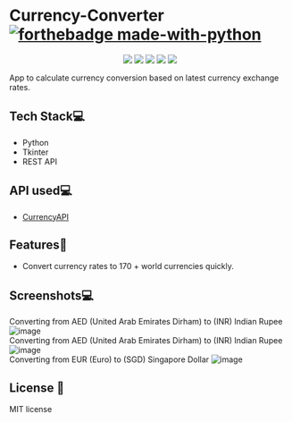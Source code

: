 # Currency-Converter   [![forthebadge made-with-python](http://ForTheBadge.com/images/badges/made-with-python.svg)](https://www.python.org/)
<p align="center">
  <img src="https://api.visitorbadge.io/api/visitors?path=https%3A%2F%2Fgithub.com%2Freshmaharidhas%2FCurrency-Converter&labelColor=%2300ff00&countColor=%23000000&style=plastic&labelStyle=none"/>
  <img src="https://img.shields.io/github/watchers/reshmaharidhas/Currency-Converter"/>
  <img src="https://img.shields.io/github/languages/code-size/reshmaharidhas/Currency-Converter"/>
  <img src="https://img.shields.io/github/languages/top/reshmaharidhas/Currency-Converter"/>
  <img src="https://img.shields.io/github/license/reshmaharidhas/Currency-Converter"/>
</p>
App to calculate currency conversion based on latest currency exchange rates.

## Tech Stack💻
- Python
- Tkinter
- REST API

## API used💻
- <a href="https://currencyapi.com/">CurrencyAPI</a>

## Features💱
- Convert currency rates to 170 + world currencies quickly.

## Screenshots💻
Converting from AED (United Arab Emirates Dirham) to (INR) Indian Rupee 
![image](https://github.com/user-attachments/assets/82817feb-5d66-4503-bfc7-9187776b3e7c)
<br>
Converting from AED (United Arab Emirates Dirham) to (INR) Indian Rupee 
![image](https://github.com/user-attachments/assets/f1b819c0-55c1-4367-9fcc-6584f85ef9e0)
<br>
Converting from EUR (Euro) to (SGD) Singapore Dollar
![image](https://github.com/user-attachments/assets/911b26d7-fd11-4e96-82d4-6b543e8e58fb)

## License 📖
MIT license

